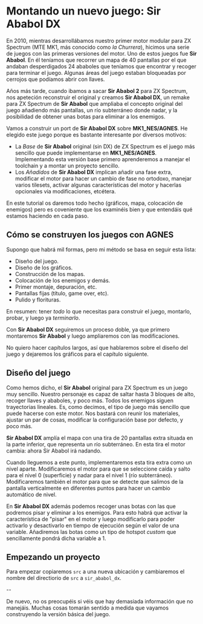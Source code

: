 Montando un nuevo juego: Sir Ababol DX
======================================

En 2010, mientras desarrollábamos nuestro primer motor modular para ZX Spectrum (MTE MK1, más conocido como *la Churrera*), hicimos una serie de juegos con las primeras versiones del motor. Uno de estos juegos fue **Sir Ababol**. En él teníamos que recorrer un mapa de 40 pantallas por el que andaban desperdigados 24 ababoles que teníamos que encontrar y recoger para terminar el juego. Algunas áreas del juego estaban bloqueadas por cerrojos que podíamos abrir con llaves.



Años más tarde, cuando ibamos a sacar **Sir Ababol 2** para ZX Spectrum, nos apeteción reconstruir el original y creamos **Sir Ababol DX**, un remake para ZX Spectrum de **Sir Ababol** que ampliaba el concepto original del juego añadiendo más pantallas, un río subterráneo donde nadar, y la posibilidad de obtener unas botas para eliminar a los enemigos.



Vamos a construir un port de **Sir Ababol DX** sobre **MK1_NES/AGNES**. He elegido este juego porque es bastante interesante por diversos motivos:

- La *Base* de **Sir Ababol** original (sin DX) de ZX Spectrum es el juego más sencillo que puede implementarse en **MK1_NES/AGNES**. Implementando esta versión base primero aprenderemos a manejar el toolchain y a montar un proyecto sencillo.
- Los *Añadidos* de **Sir Ababol DX** implican añadir una fase extra, modificar el motor para hacer un cambio de fase no ortodoxo, manejar varios tilesets, activar algunas características del motor y hacerlas opcionales via modificaciones, etcétera.

En este tutorial os daremos todo hecho (gráficos, mapa, colocación de enemigos) pero es coveniente que los examinéis bien y que entendáis qué estamos haciendo en cada paso.

Cómo se construyen los juegos con AGNES
---------------------------------------

Supongo que habrá mil formas, pero mi método se basa en seguir esta lista:

- Diseño del juego.
- Diseño de los gráficos.
- Construcción de los mapas.
- Colocación de los enemigos y demás.
- Primer montaje, depuración, etc.
- Pantallas fijas (título, game over, etc).
- Pulido y florituras.

En resumen: tener *todo* lo que necesitas para construir el juego, montarlo, probar, y luego ya *terminarlo*.

Con **Sir Ababol DX** seguiremos un proceso doble, ya que primero montaremos **Sir Ababol** y luego ampliaremos con las modificaciones.

No quiero hacer capítulos largos, así que hablaremos sobre el diseño del juego y dejaremos los gráficos para el capítulo siguiente.

Diseño del juego
----------------

Como hemos dicho, el **Sir Ababol** original para ZX Spectrum es un juego muy sencillo. Nuestro personaje es capaz de saltar hasta 3 bloques de alto, recoger llaves y ababoles, y poco más. Todos los enemigos siguen trayectorias lineales. Es, como decimos, el tipo de juego más sencillo que puede hacerse con este motor. Nos bastará con reunir los materiales, ajustar un par de cosas, modificar la configuración base por defecto, y poco más.

**Sir Ababol DX** amplía el mapa con una tira de 20 pantallas extra situada en la parte inferior, que representa un río subterráneo. En esta tira el motor cambia: ahora Sir Ababol irá nadando. 

Cuando lleguemos a este punto, implementaremos esta tira extra como un nivel aparte. Modificaremos el motor para que se seleccione caída y salto para el nivel 0 (superficie) y nadar para el nivel 1 (río subterráneo). Modificaremos también el motor para que se detecte que salimos de la pantalla verticalmente en diferentes puntos para hacer un cambio automático de nivel.

En **Sir Ababol DX** además podemos recoger unas botas con las que podremos pisar y eliminar a los enemigos. Para esto habrá que activar la característica de "pisar" en el motor y luego modificarlo para poder activarlo y desactivarlo en tiempo de ejecución según el valor de una variable. Añadiremos las botas como un tipo de hotspot *custom* que sencillamente pondrá dicha variable a 1.

Empezando un proyecto
---------------------

Para empezar copiaremos `src` a una nueva ubicación y cambiaremos el nombre del directiorio de `src` a `sir_ababol_dx`.

--

De nuevo, no os preocupéis si véis que hay demasiada información que no manejáis. Muchas cosas tomarán sentido a medida que vayamos construyendo la versión básica del juego.


